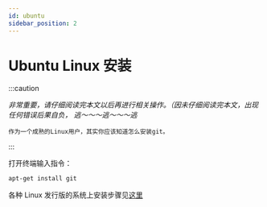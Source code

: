```yaml
---
id: ubuntu
sidebar_position: 2
---
```


# Ubuntu Linux 安装

:::caution

_非常重要，请仔细阅读完本文以后再进行相关操作。（因未仔细阅读完本文，出现任何错误后果自负， 逃～～～逃～～～逃_

`作为一个成熟的Linux用户，其实你应该知道怎么安装git。`

:::

打开终端输入指令：

```bash
apt-get install git
```

各种 Linux 发行版的系统上安装步骤见[这里](https://git-scm.com/download/linux)
